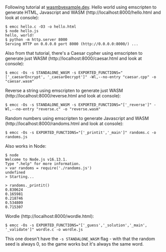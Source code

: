 Following tutorial at [wasmbyexample.dev](https://wasmbyexample.dev/examples/hello-world/hello-world.c.en-us.html). Hello world using emscripten to generate HTML, Javascript and WASM (http://localhost:8000/hello.html and look at console):

```
$ emcc hello.c -O3 -o hello.html
$ node hello.js
hello, world!
$ python -m http.server 8000
Serving HTTP on 0.0.0.0 port 8000 (http://0.0.0.0:8000/) ...
```

Also from that tutorial, there's a Caesar cypher using emscripten to generate just WASM (http://localhost:8000/caesar.html and look at console):

```
$ emcc -Os -s STANDALONE_WASM -s EXPORTED_FUNCTIONS="['_caesarEncrypt', '_caesarDecrypt']" -Wl,--no-entry "caesar.cpp" -o "caesar.wasm"
```

Reverse a string using emscripten to generate just WASM (http://localhost:8000/reverse.html and look at console):

```
$ emcc -Os -s STANDALONE_WASM -s EXPORTED_FUNCTIONS="['_reverse']" -Wl,--no-entry "reverse.c" -o "reverse.wasm"
```

Random numbers using emscripten to generate Javascript and WASM (http://localhost:8000/randoms.html and look at console):

```
$ emcc -Os -s EXPORTED_FUNCTIONS="['_printit','_main']" randoms.c -o randoms.js
```

Also works in Node:

```
$ node
Welcome to Node.js v16.13.1.
Type ".help" for more information.
> var randoms = require('./randoms.js')
undefined
> Starting...

> randoms._printit()
0.830624
0.165981
0.218746
0.534809
0.715307
```

Wordle (http://localhost:8000/wordle.html):

```
$ emcc -Os -s EXPORTED_FUNCTIONS="['_guess','_solution','_main', '_validate']" wordle.c -o wordle.js
```

This one doesn't have the `-s STANDALONE_WASM` flag - with that the random seed is always 0, so the game works but it's always the same word.